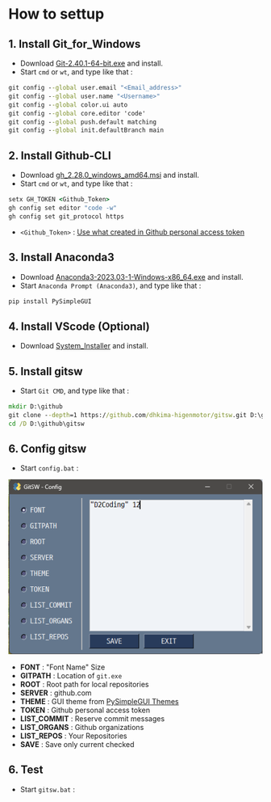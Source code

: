# How to settup

## 1. Install Git_for_Windows

* Download [Git-2.40.1-64-bit.exe](https://github.com/git-for-windows/git/releases/download/v2.40.1.windows.1/Git-2.40.1-64-bit.exe) and install.
* Start `cmd` or `wt`, and type like that :

```cmd
git config --global user.email "<Email_address>"
git config --global user.name "<Username>"
git config --global color.ui auto
git config --global core.editor 'code'
git config --global push.default matching
git config --global init.defaultBranch main
```

## 2. Install Github-CLI

* Download [gh_2.28.0_windows_amd64.msi](https://github.com/cli/cli/releases/download/v2.28.0/gh_2.28.0_windows_amd64.msi) and install.
* Start `cmd` or `wt`, and type like that :

```cmd
setx GH_TOKEN <Github_Token>
gh config set editor "code -w"
gh config set git_protocol https
``` 

* `<Github_Token>` : [Use what created in Github personal access token](https://docs.github.com/ko/authentication/keeping-your-account-and-data-secure/creating-a-personal-access-token)


## 3. Install Anaconda3

* Download [Anaconda3-2023.03-1-Windows-x86_64.exe](https://repo.anaconda.com/archive/Anaconda3-2023.03-1-Windows-x86_64.exe) and install.
* Start `Anaconda Prompt (Anaconda3)`, and type like that :

```cmd
pip install PySimpleGUI
```

## 4. Install VScode (Optional)

* Download [System_Installer](https://code.visualstudio.com/download#) and install.

## 5. Install gitsw

* Start `Git CMD`, and type like that :

```cmd
mkdir D:\github
git clone --depth=1 https://github.com/dhkima-higenmotor/gitsw.git D:\github\gitsw
cd /D D:\github\gitsw
```

## 6. Config gitsw

* Start `config.bat` :

![](img/config_GUI.png)

* **FONT** : "Font Name" Size
* **GITPATH** : Location of `git.exe`
* **ROOT** : Root path for local repositories
* **SERVER** : github.com
* **THEME** : GUI theme from [PySimpleGUI Themes](https://raw.githubusercontent.com/PySimpleGUI/PySimpleGUI/master/images/for_readme/ThemePreview.jpg)
* **TOKEN** : Github personal access token
* **LIST_COMMIT** : Reserve commit messages
* **LIST_ORGANS** : Github organizations
* **LIST_REPOS** : Your Repositories
* **SAVE** : Save only current checked

## 6. Test

* Start `gitsw.bat` :
